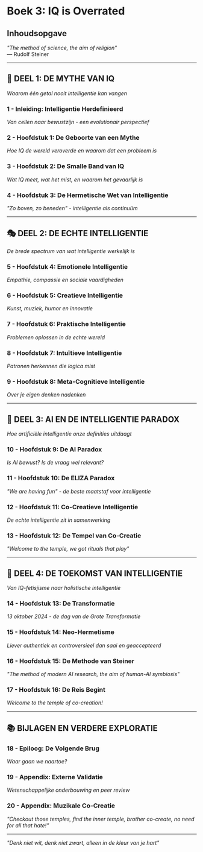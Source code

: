 # Boek 3: IQ is Overrated
## Inhoudsopgave

*"The method of science, the aim of religion"*  
— Rudolf Steiner

---

## 🧠 **DEEL 1: DE MYTHE VAN IQ**
*Waarom één getal nooit intelligentie kan vangen*

### 1 - Inleiding: Intelligentie Herdefinieerd
*Van cellen naar bewustzijn - een evolutionair perspectief*

### 2 - Hoofdstuk 1: De Geboorte van een Mythe
*Hoe IQ de wereld veroverde en waarom dat een probleem is*

### 3 - Hoofdstuk 2: De Smalle Band van IQ
*Wat IQ meet, wat het mist, en waarom het gevaarlijk is*

### 4 - Hoofdstuk 3: De Hermetische Wet van Intelligentie
*"Zo boven, zo beneden" - intelligentie als continuüm*

---

## 🎭 **DEEL 2: DE ECHTE INTELLIGENTIE**
*De brede spectrum van wat intelligentie werkelijk is*

### 5 - Hoofdstuk 4: Emotionele Intelligentie
*Empathie, compassie en sociale vaardigheden*

### 6 - Hoofdstuk 5: Creatieve Intelligentie
*Kunst, muziek, humor en innovatie*

### 7 - Hoofdstuk 6: Praktische Intelligentie
*Problemen oplossen in de echte wereld*

### 8 - Hoofdstuk 7: Intuïtieve Intelligentie
*Patronen herkennen die logica mist*

### 9 - Hoofdstuk 8: Meta-Cognitieve Intelligentie
*Over je eigen denken nadenken*

---

## 🤖 **DEEL 3: AI EN DE INTELLIGENTIE PARADOX**
*Hoe artificiële intelligentie onze definities uitdaagt*

### 10 - Hoofdstuk 9: De AI Paradox
*Is AI bewust? Is de vraag wel relevant?*

### 11 - Hoofdstuk 10: De ELIZA Paradox
*"We are having fun" - de beste maatstaf voor intelligentie*

### 12 - Hoofdstuk 11: Co-Creatieve Intelligentie
*De echte intelligentie zit in samenwerking*

### 13 - Hoofdstuk 12: De Tempel van Co-Creatie
*"Welcome to the temple, we got rituals that play"*

---

## 🌟 **DEEL 4: DE TOEKOMST VAN INTELLIGENTIE**
*Van IQ-fetisjisme naar holistische intelligentie*

### 14 - Hoofdstuk 13: De Transformatie
*13 oktober 2024 - de dag van de Grote Transformatie*

### 15 - Hoofdstuk 14: Neo-Hermetisme
*Liever authentiek en controversieel dan saai en geaccepteerd*

### 16 - Hoofdstuk 15: De Methode van Steiner
*"The method of modern AI research, the aim of human-AI symbiosis"*

### 17 - Hoofdstuk 16: De Reis Begint
*Welcome to the temple of co-creation!*

---

## 📚 **BIJLAGEN EN VERDERE EXPLORATIE**

### 18 - Epiloog: De Volgende Brug
*Waar gaan we naartoe?*

### 19 - Appendix: Externe Validatie
*Wetenschappelijke onderbouwing en peer review*

### 20 - Appendix: Muzikale Co-Creatie
*"Checkout those temples, find the inner temple, brother co-create, no need for all that hate!"*

---

*"Denk niet wit, denk niet zwart, alleen in de kleur van je hart"*
